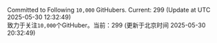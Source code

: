 Committed to Following `10,000` GitHubers. Current: <!-- FOLLOWING_COUNT -->299<!-- FOLLOWING_COUNT --> (Update at UTC <!-- LAST_UPDATED -->2025-05-30 12:32:49<!-- LAST_UPDATED -->)<br>
致力于关注`10,000`个GitHuber。当前：<!-- FOLLOWING_COUNT -->299<!-- FOLLOWING_COUNT --> (更新于北京时间 <!-- LAST_UPDATED_CST -->2025-05-30 20:32:49<!-- LAST_UPDATED_CST -->)
